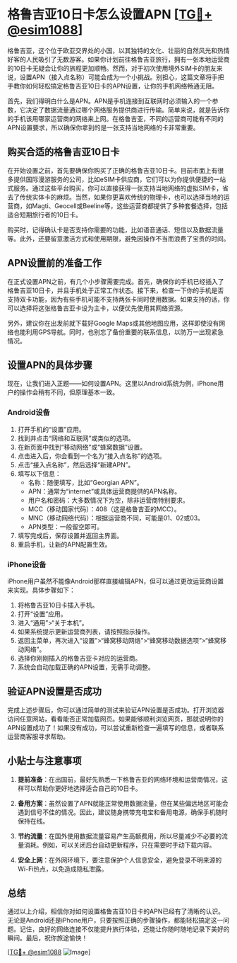 # 格鲁吉亚10日卡怎么设置APN [[TG💪+ @esim1088](https://t.me/s/esim1088)]

格鲁吉亚，这个位于欧亚交界处的小国，以其独特的文化、壮丽的自然风光和热情好客的人民吸引了无数游客。如果你计划前往格鲁吉亚旅行，拥有一张本地运营商的10日卡无疑会让你的旅程更加顺畅。然而，对于初次使用境外SIM卡的朋友来说，设置APN（接入点名称）可能会成为一个小挑战。别担心，这篇文章将手把手教你如何轻松搞定格鲁吉亚10日卡的APN设置，让你的手机网络畅通无阻。

首先，我们得明白什么是APN。APN是手机连接到互联网时必须输入的一个参数，它决定了数据流量通过哪个网络服务提供商进行传输。简单来说，就是告诉你的手机该用哪家运营商的网络来上网。在格鲁吉亚，不同的运营商可能有不同的APN设置要求，所以确保你拿到的是一张支持当地网络的卡非常重要。

## 购买合适的格鲁吉亚10日卡

在开始设置之前，首先要确保你购买了正确的格鲁吉亚10日卡。目前市面上有很多提供国际漫游服务的公司，比如eSIM卡供应商，它们可以为你提供便捷的一站式服务。通过这些平台购买，你可以直接获得一张支持当地网络的虚拟SIM卡，省去了传统实体卡的麻烦。当然，如果你更喜欢传统的物理卡，也可以选择当地的运营商，如Magti、Geocell或Beeline等，这些运营商都提供了多种套餐选择，包括适合短期旅行者的10日卡。

购买时，记得确认卡是否支持你需要的功能，比如语音通话、短信以及数据流量等。此外，还要留意激活方式和使用期限，避免因操作不当而浪费了宝贵的时间。

## APN设置前的准备工作

在正式设置APN之前，有几个小步骤需要完成。首先，确保你的手机已经插入了格鲁吉亚10日卡，并且手机处于正常工作状态。接下来，检查一下你的手机是否支持双卡功能，因为有些手机可能不支持两张卡同时使用数据。如果支持的话，你可以选择将这张格鲁吉亚卡设为主卡，以便优先使用其网络资源。

另外，建议你在出发前就下载好Google Maps或其他地图应用，这样即使没有网络也能利用GPS导航。同时，也别忘了备份重要的联系信息，以防万一出现紧急情况。

## 设置APN的具体步骤

现在，让我们进入正题——如何设置APN。这里以Android系统为例，iPhone用户的操作会稍有不同，但原理基本一致。

### Android设备

1. 打开手机的“设置”应用。
2. 找到并点击“网络和互联网”或类似的选项。
3. 在新页面中找到“移动网络”或“蜂窝数据”设置。
4. 点击进入后，你会看到一个名为“接入点名称”的选项。
5. 点击“接入点名称”，然后选择“新建APN”。
6. 填写以下信息：
   - 名称：随便填写，比如“Georgian APN”。
   - APN：通常为“internet”或具体运营商提供的APN名称。
   - 用户名和密码：大多数情况下为空，除非运营商特别要求。
   - MCC（移动国家代码）：408（这是格鲁吉亚的MCC）。
   - MNC（移动网络代码）：根据运营商不同，可能是01、02或03。
   - APN类型：一般留空即可。
7. 填写完成后，保存设置并返回主界面。
8. 重启手机，让新的APN配置生效。

### iPhone设备

iPhone用户虽然不能像Android那样直接编辑APN，但可以通过更改运营商设置来实现。具体步骤如下：

1. 将格鲁吉亚10日卡插入手机。
2. 打开“设置”应用。
3. 进入“通用”>“关于本机”。
4. 如果系统提示更新运营商列表，请按照指示操作。
5. 返回主菜单，再次进入“设置”>“蜂窝移动网络”>“蜂窝移动数据选项”>“蜂窝移动网络”。
6. 选择你刚刚插入的格鲁吉亚卡对应的运营商。
7. 系统会自动加载正确的APN设置，无需手动调整。

## 验证APN设置是否成功

完成上述步骤后，你可以通过简单的测试来验证APN设置是否成功。打开浏览器访问任意网站，看看能否正常加载网页。如果能够顺利浏览网页，那就说明你的APN设置成功了！如果没有成功，可以尝试重新检查一遍填写的信息，或者联系运营商客服寻求帮助。

## 小贴士与注意事项

1. **提前准备**：在出国前，最好先熟悉一下格鲁吉亚的网络环境和运营商情况，这样可以帮助你更好地选择适合自己的10日卡。
   
2. **备用方案**：虽然设置了APN就能正常使用数据流量，但在某些偏远地区可能会遇到信号不佳的情况。因此，建议随身携带充电宝和备用电源，确保手机随时保持在线。

3. **节约流量**：在国外使用数据流量容易产生高额费用，所以尽量减少不必要的流量消耗。例如，可以关闭后台自动更新程序，只在需要时手动下载内容。

4. **安全上网**：在外网环境下，要注意保护个人信息安全，避免登录不明来源的Wi-Fi热点，以免造成隐私泄露。

## 总结

通过以上介绍，相信你对如何设置格鲁吉亚10日卡的APN已经有了清晰的认识。无论是Android还是iPhone用户，只要按照正确的步骤操作，都能轻松搞定这一问题。记住，良好的网络连接不仅能提升旅行体验，还能让你随时随地记录下美好的瞬间。最后，祝你旅途愉快！

[[TG💪+ @esim1088](https://t.me/s/esim1088) ![Image](https://i.postimg.cc/4NQfJmqS/Snipaste-2025-05-13-00-14-12.png)]